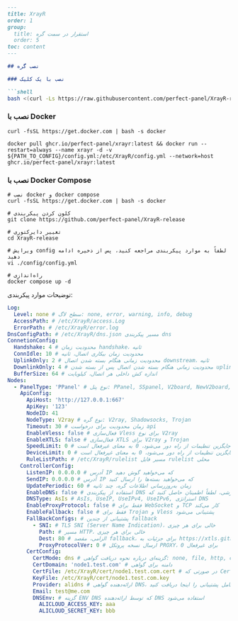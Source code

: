 ```markdown
---
title: XrayR
order: 1
group: 
  title: استقرار در سمت گره
  order: 5
toc: content
---

## نصب گره

### نصب با یک کلیک

```shell
bash <(curl -Ls https://raw.githubusercontent.com/perfect-panel/XrayR-release/master/install.sh)
```

### نصب با Docker

```
curl -fsSL https://get.docker.com | bash -s docker

docker pull ghcr.io/perfect-panel/xrayr:latest && docker run --restart=always --name xrayr -d -v ${PATH_TO_CONFIG}/config.yml:/etc/XrayR/config.yml --network=host ghcr.io/perfect-panel/xrayr:latest
```

### نصب با Docker Compose

```
# نصب docker و docker compose
curl -fsSL https://get.docker.com | bash -s docker

# کلون کردن پیکربندی
git clone https://github.com/perfect-panel/XrayR-release

# تغییر دایرکتوری
cd XrayR-release

# ویرایش config لطفاً به موارد پیکربندی مراجعه کنید، پس از ذخیره ادامه دهید
vi ./config/config.yml

# راه‌اندازی
docker compose up -d
```

توضیحات موارد پیکربندی:

```yaml
Log:
  Level: none # سطح لاگ: none, error, warning, info, debug
  AccessPath: # /etc/XrayR/access.Log
  ErrorPath: # /etc/XrayR/error.log
DnsConfigPath: # /etc/XrayR/dns.json مسیر پیکربندی dns
ConnetionConfig:
  Handshake: 4 # محدودیت زمان handshake، ثانیه
  ConnIdle: 10 # محدودیت زمان بیکاری اتصال، ثانیه
  UplinkOnly: 2 # محدودیت زمانی هنگام بسته شدن اتصال downstream، ثانیه
  DownlinkOnly: 4 # محدودیت زمانی هنگام بسته شدن اتصال پس از بسته شدن uplink، ثانیه
  BufferSize: 64 # اندازه کش داخلی هر اتصال، کیلوبایت
Nodes:
  - PanelType: 'PPanel' # نوع پنل: PPanel, SSpanel, V2board, NewV2board, PMpanel, Proxypanel, V2RaySocks
    ApiConfig:
      ApiHost: 'http://127.0.0.1:667'
      ApiKey: '123'
      NodeID: 41
      NodeType: V2ray # نوع گره: V2ray, Shadowsocks, Trojan
      Timeout: 30 # زمان محدودیت برای درخواست api
      EnableVless: false # فعال‌سازی Vless برای نوع V2ray
      EnableXTLS: false # فعال‌سازی XTLS برای V2ray و Trojan
      SpeedLimit: 0 # مگابیت بر ثانیه، تنظیمات محلی جایگزین تنظیمات از راه دور می‌شود، 0 به معنای غیرفعال است
      DeviceLimit: 0 # تنظیمات محلی جایگزین تنظیمات از راه دور می‌شود، 0 به معنای غیرفعال است
      RuleListPath: # /etc/XrayR/rulelist مسیر فایل rulelist محلی
    ControllerConfig:
      ListenIP: 0.0.0.0 # آدرس IP که می‌خواهید گوش دهید
      SendIP: 0.0.0.0 # آدرس IP که می‌خواهید بسته‌ها را ارسال کنید
      UpdatePeriodic: 60 # زمان به‌روزرسانی اطلاعات گره، چند ثانیه
      EnableDNS: false # استفاده از پیکربندی DNS سفارشی، لطفاً اطمینان حاصل کنید که dns.json را به درستی تنظیم کرده‌اید
      DNSType: AsIs # AsIs, UseIP, UseIPv4, UseIPv6, استراتژی DNS
      EnableProxyProtocol: false # فقط برای WebSocket و TCP کار می‌کند
      EnableFallback: false # فقط برای Trojan و Vless پشتیبانی می‌شود
      FallBackConfigs: # پشتیبانی از چندین fallback
        - SNI: # TLS SNI (Server Name Indication)، خالی برای هر چیزی
          Path: # مسیر HTTP، خالی برای هر چیزی
          Dest: 80 # الزامی، مقصد fallback، برای جزئیات به https://xtls.github.io/config/fallback/ مراجعه کنید.
          ProxyProtocolVer: 0 # ارسال نسخه پروتکل PROXY، 0 برای غیرفعال
      CertConfig:
        CertMode: dns # گزینه‌ای درباره نحوه دریافت گواهی: none, file, http, dns. انتخاب "none" به‌طور اجباری پیکربندی tls را غیرفعال می‌کند.
        CertDomain: 'node1.test.com' # دامنه برای گواهی
        CertFile: /etc/XrayR/cert/node1.test.com.cert # در صورتی که CertMode فایل باشد
        KeyFile: /etc/XrayR/cert/node1.test.com.key
        Provider: alidns # ارائه‌دهنده گواهی DNS، لیست کامل پشتیبانی را اینجا دریافت کنید: https://go-acme.github.io/lego/dns/
        Email: test@me.com
        DNSEnv: # گزینه ENV DNS که توسط ارائه‌دهنده DNS استفاده می‌شود
          ALICLOUD_ACCESS_KEY: aaa
          ALICLOUD_SECRET_KEY: bbb
```


